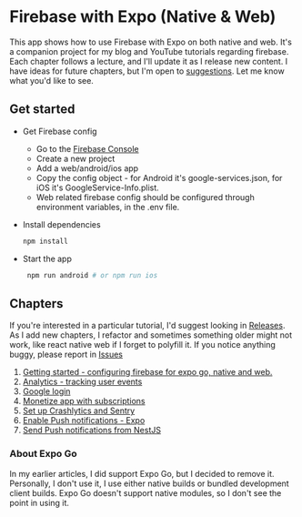 # Firebase with Expo (Native & Web)

This app shows how to use Firebase with Expo on both native and web.
It's a companion project for my blog and YouTube tutorials regarding firebase. 
Each chapter follows a lecture, and I'll update it as I release new content.
I have ideas for future chapters, but I'm open to [suggestions](https://github.com/amarjanica/firebase-expo-demo/discussions). Let me know what you'd like to see.


## Get started

- Get Firebase config
  - Go to the [Firebase Console](https://console.firebase.google.com/)
  - Create a new project
  - Add a web/android/ios app
  - Copy the config object - for Android it's google-services.json, for iOS it's GoogleService-Info.plist.
  - Web related firebase config should be configured through environment variables, in the .env file.

- Install dependencies

   ```bash
   npm install
   ```
- Start the app

   ```bash
    npm run android # or npm run ios
   ```


## Chapters

If you're interested in a particular tutorial, I'd suggest looking in [Releases](https://github.com/amarjanica/firebase-expo-demo/releases).
As I add new chapters, I refactor and sometimes something older might not work, like react native web if I forget to polyfill it.
If you notice anything buggy, please report in [Issues](https://github.com/amarjanica/firebase-expo-demo/issues)

1. [Getting started - configuring firebase for expo go, native and web.](https://github.com/amarjanica/firebase-expo-demo/tree/v1)
2. [Analytics - tracking user events](https://github.com/amarjanica/firebase-expo-demo/tree/v2)
3. [Google login](https://github.com/amarjanica/firebase-expo-demo/tree/v3)
4. [Monetize app with subscriptions](https://github.com/amarjanica/firebase-expo-demo/tree/v4)
5. [Set up Crashlytics and Sentry](https://github.com/amarjanica/firebase-expo-demo/tree/v5)
6. [Enable Push notifications - Expo](https://github.com/amarjanica/firebase-expo-demo/tree/v6)
7. [Send Push notifications from NestJS](https://github.com/amarjanica/firebase-expo-demo/tree/v7)

### About Expo Go
In my earlier articles, I did support Expo Go, but I decided to remove it.
Personally, I don't use it, I use either native builds or bundled development client builds.
Expo Go doesn't support native modules, so I don't see the point in using it.



